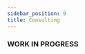 ```yaml
---
sidebar_position: 9
title: Consulting
---
```


### WORK IN PROGRESS

[//]: # (TODO: Add a description of the consulting services we offer.)
